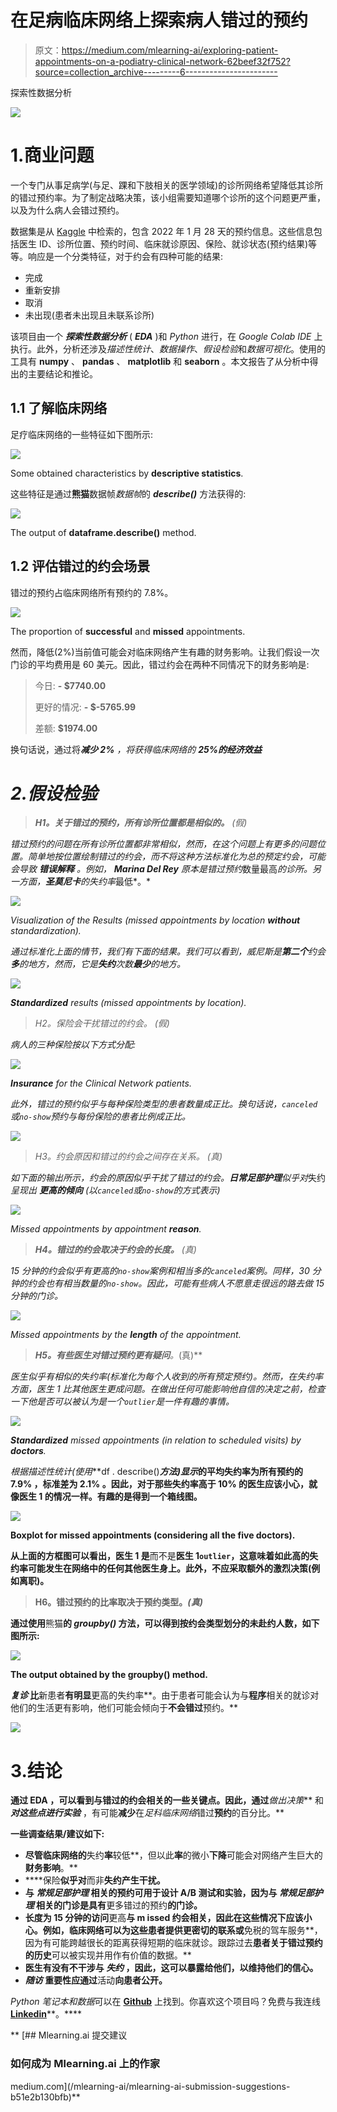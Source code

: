 # 在足病临床网络上探索病人错过的预约

> 原文：<https://medium.com/mlearning-ai/exploring-patient-appointments-on-a-podiatry-clinical-network-62beef32f752?source=collection_archive---------6----------------------->

探索性数据分析

![](img/309ee49227ef69f41fa50a63006331d1.png)

# 1.商业问题

一个专门从事足病学(与足、踝和下肢相关的医学领域)的诊所网络希望降低其诊所的错过预约率。为了制定战略决策，该小组需要知道哪个诊所的这个问题更严重，以及为什么病人会错过预约。

数据集是从 [Kaggle](https://www.kaggle.com/datasets/drjfalk/clinic-utilization-patient-missed-appointments) 中检索的，包含 2022 年 1 月 28 天的预约信息。这些信息包括医生 ID、诊所位置、预约时间、临床就诊原因、保险、就诊状态(预约结果)等等。响应是一个分类特征，对于约会有四种可能的结果:

*   完成
*   重新安排
*   取消
*   未出现(患者未出现且未联系诊所)

该项目由一个 ***探索性数据分析*** ( ***EDA*** )和 *Python* 进行，在 *Google Colab IDE* 上执行。此外，分析还涉及*描述性统计*、*数据操作*、*假设检验*和*数据可视化*。使用的工具有 **numpy** 、 **pandas** 、 **matplotlib** 和 **seaborn** 。本文报告了从分析中得出的主要结论和推论。

## 1.1 了解临床网络

足疗临床网络的一些特征如下图所示:

![](img/7ccfa018b2fe6f62bb82e55f243a115b.png)

Some obtained characteristics by **descriptive statistics**.

这些特征是通过**熊猫**数据帧*数据帧*的 ***describe()*** 方法获得的:

![](img/6c5071dd6361efb7cef8f6babbb1cdde.png)

The output of **dataframe.describe()** method.

## 1.2 评估错过的约会场景

错过的预约占临床网络所有预约的 7.8%。

![](img/50e86923827b4c37fee355238d7ae3bb.png)

The proportion of **successful** and **missed** appointments.

然而，降低(2%)当前值可能会对临床网络产生有趣的财务影响。让我们假设一次门诊的平均费用是 60 美元。因此，错过约会在两种不同情况下的财务影响是:

> 今日: **- $7740.00**
> 
> 更好的情况: **- $-5765.99**
> 
> 差额: **$1974.00**

换句话说，通过将****减少 2%*** ，将获得临床网络的 **25%的经济效益***

# *2.假设检验*

> ***H1。关于错过的预约，所有诊所位置都是相似的。** *(假)**

*错过预约的问题在所有诊所位置都非常相似，然而，在这个问题上有更多的问题位置。简单地按位置绘制错过的约会，而不将这种方法标准化为总的预定约会，可能会导致 ***错误解释*** 。例如， **Marina Del Rey** 原本是错过预约*数量最高*的诊所。另一方面，**圣莫尼卡**的失约率*最低*。*

*![](img/725caf0e88c99bb92b32cdbbb4eac880.png)*

*Visualization of the Results (missed appointments by location **without** standardization).*

*通过标准化上面的情节，我们有下面的结果。我们可以看到，威尼斯是**第二个**约会**多**的地方，然而，它是**失约**次数**最少**的地方。*

*![](img/8ae34bae8fdefb1defa6a1725d13f442.png)*

***Standardized** results (missed appointments by location).*

> *H2。保险会干扰错过的约会。 *(假)**

*病人的三种保险按以下方式分配:*

*![](img/40342198318f58ada3cb0fd25c0f00e8.png)*

***Insurance** for the Clinical Network patients.*

*此外，错过的预约似乎与每种保险类型的患者数量成正比。换句话说，`canceled`或`no-show`预约与每份保险的患者比例成正比。*

*![](img/b5beac7779569b8ad269f2dc2893474d.png)*

> *H3。约会原因和错过的约会之间存在关系。 *(真)**

*如下面的输出所示，约会的原因似乎干扰了错过的约会。**日常足部护理**似乎对*失约*呈现出 ***更高的倾向*** (以`canceled`或`no-show`的方式表示)*

*![](img/9fce4d71c32d6f8a5f4dc36495dcb65c.png)*

*Missed appointments by appointment **reason**.*

> ***H4。错过的约会取决于约会的长度。** *(真)**

*15 分钟的约会似乎有更高的`no-show`案例和相当多的`canceled`案例。同样，30 分钟的约会也有相当数量的`no-show`。因此，可能有些病人不愿意走很远的路去做 15 分钟的门诊。*

*![](img/6058789b78c40c6282de6cc26962f0ef.png)*

*Missed appointments by the **length** of the appointment.*

> ***H5。有些医生对错过预约更有疑问**。*(真)**

*医生似乎有相似的失约率(标准化为每个人收到的所有预定预约)。然而，在失约率方面，医生 1 比其他医生更成问题。在做出任何可能影响他自信的决定之前，检查一下他是否可以被认为是一个`outlier`是一件有趣的事情。*

*![](img/8d765abfaf931e2ca1f4aa994827a33b.png)*

***Standardized** missed appointments (in relation to *scheduled visits*) by **doctors**.*

*根据描述性统计(*使用****df . describe()****方法*)显示*的平均失约率为所有预约的 **7.9%** ，标准差为 **2.1%** 。因此，对于那些失约率高于 **10%** 的医生应该小心，就像**医生 1** 的情况一样。有趣的是得到一个箱线图。**

**![](img/af72ba404b196f786839de4ceeae6ad5.png)**

****Boxplot** for missed appointments (considering all the **five doctors**).**

**从上面的方框图可以看出，**医生 1** 是**而不是**医生 1`outlier`，这意味着如此高的失约率可能发生在网络中的任何其他医生身上。此外，不应采取额外的激烈决策(例如离职)。**

> **H6。错过预约的比率取决于预约类型。*(真)***

**通过使用**熊猫**的 ***groupby()*** 方法，可以得到按约会类型划分的未赴约人数，如下图所示:**

**![](img/b65712656948196b3038fb7534b48b0b.png)**

**The output obtained by the **groupby()** method.**

*****复诊*** 比**新患者**有明显**更高的失约率**。由于患者可能会认为与**程序**相关的就诊对他们的生活更有影响，他们可能会倾向于**不会错过**预约。**

**![](img/391a62bbb8b2a83d89c94ada1ccef496.png)**

# **3.结论**

**通过 **EDA** ，可以看到与错过的约会相关的一些关键点。因此，通过***做出决策*** 和 ***对这些点进行实验*** ，有可能**减少**在*足科临床网络*错过**预约**的百分比。**

**一些调查结果/建议如下:**

*   **尽管临床网络的**失约**率**较低**，但以此**率**的微小**下降**可能会对网络产生巨大的**财务影响**。**
*   ****保险**似乎对**而非**失约产生干扰。**
*   **与 ***常规足部护理*** 相关的预约可用于设计 **A/B 测试**和实验，因为与 ***常规足部护理*** 相关的门诊是具有**更多错过的预约**的门诊。**
*   **长度为 **15 分钟**的访问**更高**与 m **issed 约会相关，**因此在这些情况下应该小心。例如，临床网络可以为这些患者提供**更密切的联系**或**免税的驾车服务**，因为有可能跨越很长的距离获得短期的临床就诊。跟踪过去**患者关于错过预约的历史**可以被实现并用作有价值的数据。**
*   ****医生**有没有**不干涉**与 ***失约*** ，因此，这可以暴露给他们，以维持他们的**信心**。**
*   *****随访*** **重要性**应通过**活动**向患者公开。**

***Python 笔记本*和*数据*可以在 [**Github**](https://github.com/OviedoVR/Patient_missed_appointments) 上找到。你喜欢这个项目吗？免费与我连线[**Linkedin**](https://www.linkedin.com/in/vinicius-oviedo/)**。****

**[](/mlearning-ai/mlearning-ai-submission-suggestions-b51e2b130bfb) [## Mlearning.ai 提交建议

### 如何成为 Mlearning.ai 上的作家

medium.com](/mlearning-ai/mlearning-ai-submission-suggestions-b51e2b130bfb)**